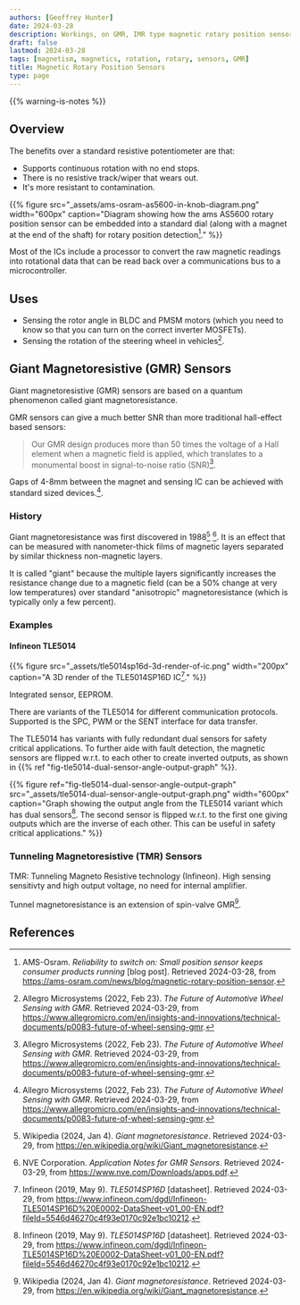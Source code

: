 ```yaml
---
authors: [Geoffrey Hunter]
date: 2024-03-28
description: Workings, on GMR, IMR type magnetic rotary position sensors.
draft: false
lastmod: 2024-03-28
tags: [magnetism, magnetics, rotation, rotary, sensors, GMR]
title: Magnetic Rotary Position Sensors
type: page
---
```


{{% warning-is-notes %}}

## Overview

The benefits over a standard resistive potentiometer are that:

* Supports continuous rotation with no end stops.
* There is no resistive track/wiper that wears out.
* It's more resistant to contamination.

{{% figure src="_assets/ams-osram-as5600-in-knob-diagram.png" width="600px" caption="Diagram showing how the ams AS5600 rotary position sensor can be embedded into a standard dial (along with a magnet at the end of the shaft) for rotary position detection[^ams-osram-as5600-position-sensor-blog]." %}}

Most of the ICs include a processor to convert the raw magnetic readings into rotational data that can be read back over a communications bus to a microcontroller.

## Uses

* Sensing the rotor angle in BLDC and PMSM motors (which you need to know so that you can turn on the correct inverter MOSFETs).
* Sensing the rotation of the steering wheel in vehicles[^allegro-future-of-automotive-wheel-sensing-with-gmr].

## Giant Magnetoresistive (GMR) Sensors

Giant magnetoresistive (GMR) sensors are based on a quantum phenomenon called giant magnetoresistance. 

GMR sensors can give a much better SNR than more traditional hall-effect based sensors: 

> Our GMR design produces more than 50 times the voltage of a Hall element when a magnetic field is applied, which translates to a monumental boost in signal-to-noise ratio (SNR)[^allegro-future-of-automotive-wheel-sensing-with-gmr].

Gaps of 4-8mm between the magnet and sensing IC can be achieved with standard sized devices.[^allegro-future-of-automotive-wheel-sensing-with-gmr].

### History

Giant magnetoresistance was first discovered in 1988[^wikipedia-giant-magnetoresistance] [^nve-application-notes-for-gmr-sensors]. It is an effect that can be measured with nanometer-thick films of magnetic layers separated by similar thickness non-magnetic layers.

It is called "giant" because the multiple layers significantly increases the resistance change due to a magnetic field (can be a 50% change at very low temperatures) over standard "anisotropic" magnetoresistance (which is typically only a few percent).

### Examples

#### Infineon TLE5014

{{% figure src="_assets/tle5014sp16d-3d-render-of-ic.png" width="200px" caption="A 3D render of the TLE5014SP16D IC[^infineon-tle5014sp16d-ds]." %}}

Integrated sensor, EEPROM. 

There are variants of the TLE5014 for different communication protocols. Supported is the SPC, PWM or the SENT interface for data transfer.

The TLE5014 has variants with fully redundant dual sensors for safety critical applications. To further aide with fault detection, the magnetic sensors are flipped w.r.t. to each other to create inverted outputs, as shown in {{% ref "fig-tle5014-dual-sensor-angle-output-graph" %}}.

{{% figure ref="fig-tle5014-dual-sensor-angle-output-graph" src="_assets/tle5014-dual-sensor-angle-output-graph.png" width="600px" caption="Graph showing the output angle from the TLE5014 variant which has dual sensors[^infineon-tle5014sp16d-ds]. The second sensor is flipped w.r.t. to the first one giving outputs which are the inverse of each other. This can be useful in safety critical applications." %}}


### Tunneling Magnetoresistive (TMR) Sensors

TMR: Tunneling Magneto Resistive technology (Infineon). High sensing sensitivty and high output voltage, no need for internal amplifier.

Tunnel magnetoresistance is an extension of spin-valve GMR[^wikipedia-giant-magnetoresistance].

## References

[^ams-osram-as5600-position-sensor-blog]: AMS-Osram. _Reliability to switch on: Small position sensor keeps consumer products running_ [blog post]. Retrieved 2024-03-28, from https://ams-osram.com/news/blog/magnetic-rotary-position-sensor.
[^wikipedia-giant-magnetoresistance]: Wikipedia (2024, Jan 4). _Giant magnetoresistance_. Retrieved 2024-03-29, from https://en.wikipedia.org/wiki/Giant_magnetoresistance.
[^nve-application-notes-for-gmr-sensors]: NVE Corporation. _Application Notes for GMR Sensors_. Retrieved 2024-03-29, from https://www.nve.com/Downloads/apps.pdf.
[^infineon-tle5014sp16d-ds]: Infineon (2019, May 9). _TLE5014SP16D_ [datasheet]. Retrieved 2024-03-29, from https://www.infineon.com/dgdl/Infineon-TLE5014SP16D%20E0002-DataSheet-v01_00-EN.pdf?fileId=5546d46270c4f93e0170c92e1bc10212.
[^allegro-future-of-automotive-wheel-sensing-with-gmr]: Allegro Microsystems (2022, Feb 23). _The Future of Automotive Wheel Sensing with GMR_. Retrieved 2024-03-29, from https://www.allegromicro.com/en/insights-and-innovations/technical-documents/p0083-future-of-wheel-sensing-gmr.